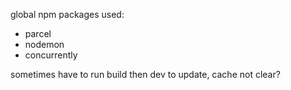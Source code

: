 global npm packages used:
- parcel
- nodemon
- concurrently

sometimes have to run build then dev to update, cache not clear?
